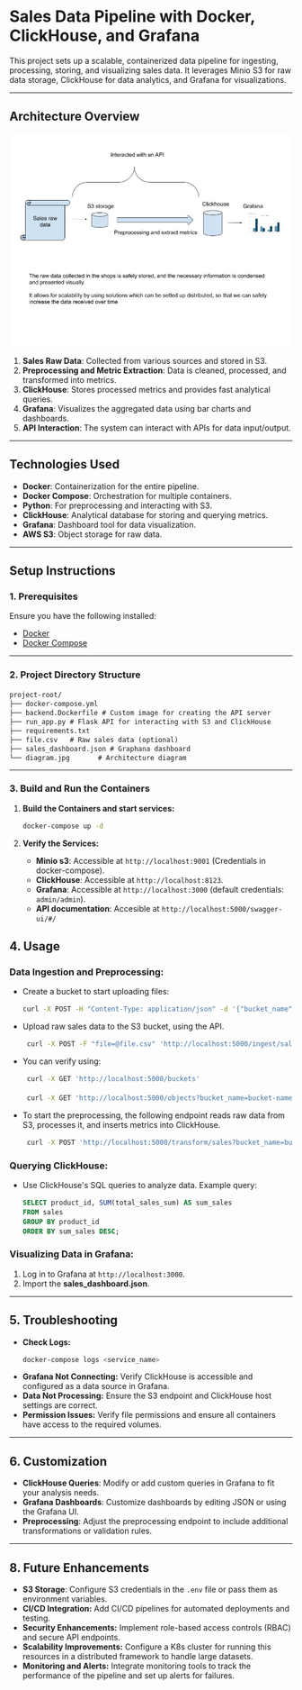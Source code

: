 # **Sales Data Pipeline with Docker, ClickHouse, and Grafana**

This project sets up a scalable, containerized data pipeline for ingesting, processing, storing, and visualizing sales data. It leverages Minio S3 for raw data storage, ClickHouse for data analytics, and Grafana for visualizations.

---

## **Architecture Overview**

![Architecture Diagram](diagram.jpg)

1. **Sales Raw Data**: Collected from various sources and stored in S3.
2. **Preprocessing and Metric Extraction**: Data is cleaned, processed, and transformed into metrics.
3. **ClickHouse**: Stores processed metrics and provides fast analytical queries.
4. **Grafana**: Visualizes the aggregated data using bar charts and dashboards.
5. **API Interaction**: The system can interact with APIs for data input/output.

---

## **Technologies Used**

- **Docker**: Containerization for the entire pipeline.
- **Docker Compose**: Orchestration for multiple containers.
- **Python**: For preprocessing and interacting with S3.
- **ClickHouse**: Analytical database for storing and querying metrics.
- **Grafana**: Dashboard tool for data visualization.
- **AWS S3**: Object storage for raw data.

---

## **Setup Instructions**

### **1. Prerequisites**

Ensure you have the following installed:

- [Docker](https://docs.docker.com/get-docker/)
- [Docker Compose](https://docs.docker.com/compose/install/)

---

### **2. Project Directory Structure**

```plaintext
project-root/
├── docker-compose.yml
├── backend.Dockerfile # Custom image for creating the API server
├── run_app.py # Flask API for interacting with S3 and ClickHouse
├── requirements.txt
├── file.csv   # Raw sales data (optional)
├── sales_dashboard.json # Graphana dashboard
└── diagram.jpg       # Architecture diagram
```

---

### **3. Build and Run the Containers**

1. **Build the Containers and start services:**
   ```bash
   docker-compose up -d
   ```

2. **Verify the Services:**
   - **Minio s3**: Accessible at `http://localhost:9001` (Credentials in docker-compose).
   - **ClickHouse**: Accessible at `http://localhost:8123`.
   - **Grafana**: Accessible at `http://localhost:3000` (default credentials: `admin/admin`).
   - **API documentation**: Accesible at `http://localhost:5000/swagger-ui/#/`

## **4. Usage**

### **Data Ingestion and Preprocessing:**

- Create a bucket to start uploading files:
   ```bash
   curl -X POST -H "Content-Type: application/json" -d '{"bucket_name": "bucket-name"}' http://localhost:5000/bucket
   ```
- Upload raw sales data to the S3 bucket, using the API. 
   ```bash
    curl -X POST -F "file=@file.csv" 'http://localhost:5000/ingest/sales?bucket_name=bucket-name'
   ```
- You can verify using:
   ```bash
    curl -X GET 'http://localhost:5000/buckets'
    
    curl -X GET 'http://localhost:5000/objects?bucket_name=bucket-name'
   ```

- To start the preprocessing, the following endpoint reads raw data from S3, processes it, and inserts metrics into ClickHouse.
   ```bash
    curl -X POST 'http://localhost:5000/transform/sales?bucket_name=bucket-name&file_name=file.csv'
   ```


### **Querying ClickHouse:**

- Use ClickHouse's SQL queries to analyze data. Example query:

   ```sql
   SELECT product_id, SUM(total_sales_sum) AS sum_sales
   FROM sales
   GROUP BY product_id
   ORDER BY sum_sales DESC;
   ```

### **Visualizing Data in Grafana:**

1. Log in to Grafana at `http://localhost:3000`.
2. Import the **sales_dashboard.json**.

---

## **5. Troubleshooting**

- **Check Logs:** 
   ```bash
   docker-compose logs <service_name>
   ```
- **Grafana Not Connecting:** Verify ClickHouse is accessible and configured as a data source in Grafana.
- **Data Not Processing:** Ensure the S3 endpoint and ClickHouse host settings are correct.
- **Permission Issues:** Verify file permissions and ensure all containers have access to the required volumes.
---

## **6. Customization**

- **ClickHouse Queries**: Modify or add custom queries in Grafana to fit your analysis needs.
- **Grafana Dashboards**: Customize dashboards by editing JSON or using the Grafana UI.
- **Preprocessing**: Adjust the preprocessing endpoint to include additional transformations or validation rules.

---

## **8. Future Enhancements**

- **S3 Storage**: Configure S3 credentials in the `.env` file or pass them as environment variables.
- **CI/CD Integration:** Add CI/CD pipelines for automated deployments and testing.
- **Security Enhancements:** Implement role-based access controls (RBAC) and secure API endpoints.
- **Scalability Improvements:** Configure a K8s cluster for running this resources in a distributed framework to handle large datasets.
- **Monitoring and Alerts:** Integrate monitoring tools to track the performance of the pipeline and set up alerts for failures.
